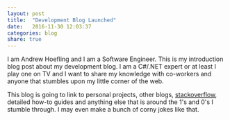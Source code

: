 ```yaml
---
layout: post
title:  "Development Blog Launched"
date:   2016-11-30 12:03:37
categories: blog
share: true
---
```

I am Andrew Hoefling and I am a Software Engineer. This is my introduction blog post about my development blog. I am a C#/.NET expert or at least I play one on TV and I want to share my knowledge with co-workers and anyone that stumbles upon my little corner of the web. 

This blog is going to link to personal projects, other blogs, [stackoverflow](http://www.stackoverflow.com/), detailed how-to guides and anything else that is around the 1's and 0's I stumble through. I may even make a bunch of corny jokes like that.
